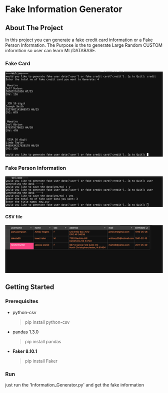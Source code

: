 # Fake Information Generator 

## About The Project
In this project you can generate a fake credit card information or a Fake Person Information. The Purpose is the to generate Large Random CUSTOM informtion so user can learn ML/DATABASE. 

### Fake Card  
![card](card.png)

### Fake Person Information 
![person](person.png)
#### CSV file 
![csv](person_csv.png)

## Getting Started

### Prerequisites
* python-csv 

    >pip install python-csv

* pandas 1.3.0

    >pip install pandas

* **Faker 8.10.1**

    >pip install Faker

### Run 
just run the 'Information_Generator.py' and get the fake information 



 